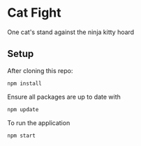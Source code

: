 # Cat Fight

One cat's stand against the ninja kitty hoard

## Setup

After cloning this repo:

```sh
npm install
```

Ensure all packages are up to date with

```sh
npm update
```

To run the application

```sh
npm start
```
